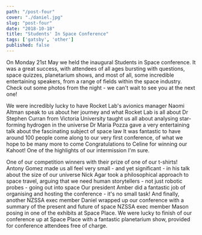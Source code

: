 ```yaml
---
path: "/post-four"
cover: "./daniel.jpg"
slug: "post-four"
date: "2018-10-18"
title: "Students' In Space Conference"
tags: ['gatsby', 'other']
published: false
---
```

On Monday 21st May we held the inaugural Students in Space conference. It was a great success, with attendees of all ages bursting with questions, space quizzes, planetarium shows, and most of all, some incredible entertaining speakers, from a range of fields within the space industry. Check out some photos from the night - we can't wait to see you at the next one!

We were incredibly lucky to have Rocket Lab's avionics manager Naomi Altman speak to us about her journey and what Rocket Lab is all about
Dr Stephen Curran from Victoria University taught us all about analysing star-forming hydrogen in the universe 
Dr Maria Pozza gave a very entertaining talk about the fascinating subject of space law
It was fantastic to have around 100 people come along to our very first conference, of what we hope to be many more to come
Congratulations to Celine for winning our Kahoot! One of the highlights of our intermission I'm sure.

One of our competition winners with their prize of one of our t-shirts!
Antony Gomez made us all feel very small - and yet significant - in his talk about the size of our universe 
Nick Agar took a philosophical approach to space travel, arguing that we need human storytellers - not just robotic probes - going out into space 
Our president Amber did a fantastic job of organising and hosting the conference - it's no small task! 
And finally, another NZSSA exec member Daniel wrapped up our conference with a summary of the present and future of space
NZSSA exec member Mason posing in one of the exhibits at Space Place. We were lucky to finish of our conference up at Space Place with a fantastic planetarium show, provided for conference attendees free of charge.

